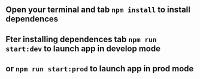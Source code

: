 ## Open your terminal and tab `npm install` to install dependences
## Fter installing dependences tab `npm run start:dev` to launch app in develop mode 
## or `npm run start:prod` to launch app in prod mode